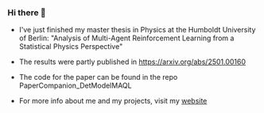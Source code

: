 ### Hi there 👋

- I've just finished my master thesis in Physics at the Humboldt University of Berlin:
  "Analysis of Multi-Agent Reinforcement Learning from a Statistical Physics Perspective"
- The results were partly published in https://arxiv.org/abs/2501.00160
- The code for the paper can be found in the repo PaperCompanion_DetModelMAQL

- For more info about me and my projects, visit my [website](https://golldavid.github.io/personal-website/)

<!--
**golldavid/golldavid** is a ✨ _special_ ✨ repository because its `README.md` (this file) appears on your GitHub profile.

Here are some ideas to get you started:

- 🔭 I’m currently working on ...
- 🌱 I’m currently learning ...
- 👯 I’m looking to collaborate on ...
- 🤔 I’m looking for help with ...
- 💬 Ask me about ...
- 📫 How to reach me: ...
- 😄 Pronouns: ...
- ⚡ Fun fact: ...
-->
